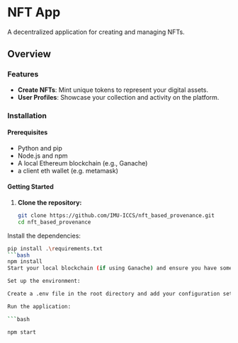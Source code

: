 # NFT App

A decentralized application for creating and managing NFTs.

## Overview

### Features

- **Create NFTs**: Mint unique tokens to represent your digital assets.
- **User Profiles**: Showcase your collection and activity on the platform.

### Installation

#### Prerequisites
- Python and pip
- Node.js and npm
- A local Ethereum blockchain (e.g., Ganache)
- a client eth wallet (e.g. metamask)

#### Getting Started

1. **Clone the repository:**

   ```bash
   git clone https://github.com/IMU-ICCS/nft_based_provenance.git
   cd nft_based_provenance

Install the dependencies:
 ``` bash
pip install .\requirements.txt           
 ```bash
npm install
Start your local blockchain (if using Ganache) and ensure you have some test Ether.

Set up the environment:

Create a .env file in the root directory and add your configuration settings.

Run the application:

 ```bash

npm start
